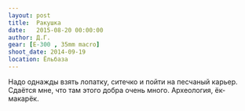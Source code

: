 ```yaml
---
layout: post
title:  Ракушка
date:   2015-08-20 00:00:00
author: Д.Г.
gear: [E-300 , 35mm macro]
shoot_date: 2014-09-19
location: Ёльбаза
---
```


Надо однажды взять лопатку, ситечко и пойти на песчаный карьер. Сдаётся мне, что там этого добра очень много. Археология, ёк-макарёк.
